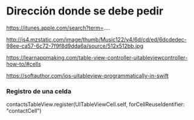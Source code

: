 # Dirección donde se debe pedir 

https://itunes.apple.com/search?term=....


http://is4.mzstatic.com/image/thumb/Music122/v4/6d/cd/ed/6dcdedec-98ee-ca57-6c72-7f9f8d9dda6a/source/512x512bb.jpg

https://learnappmaking.com/table-view-controller-uitableviewcontroller-how-to/#cells

https://softauthor.com/ios-uitableview-programmatically-in-swift

### Registro de una celda
contactsTableView.register(UITableViewCell.self, forCellReuseIdentifier: "contactCell")